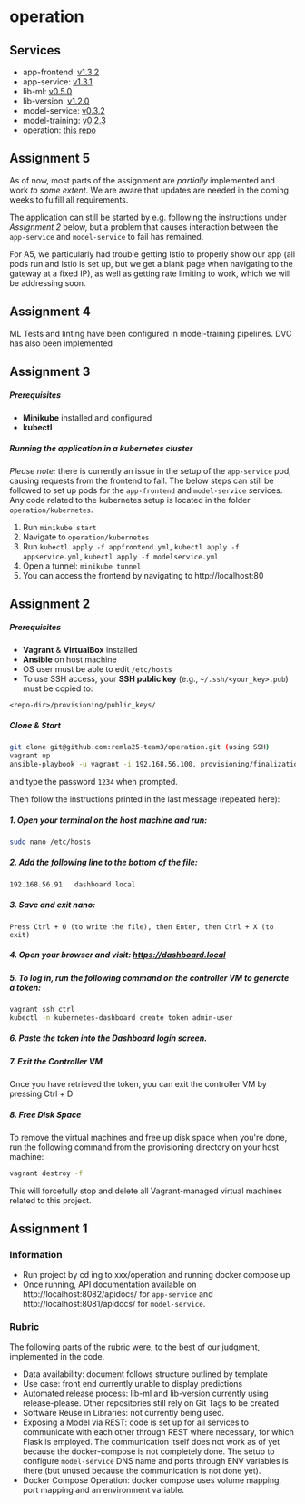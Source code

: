 # operation

## Services

* app-frontend: [v1.3.2](https://github.com/remla25-team3/app-frontend/releases/tag/v1.3.2)
* app-service: [v1.3.1](https://github.com/remla25-team3/app-service/releases/tag/v1.3.1)
* lib-ml: [v0.5.0](https://github.com/remla25-team3/lib-ml/releases/tag/v0.5.0)
* lib-version: [v1.2.0](https://github.com/remla25-team3/lib-version/releases/tag/v1.2.0)
* model-service: [v0.3.2](https://github.com/remla25-team3/model-service/releases/tag/v0.3.2)
* model-training: [v0.2.3](https://github.com/remla25-team3/model-training/releases/tag/v0.2.3)
* operation: [this repo](https://github.com/remla25-team3/operation)

## Assignment 5

As of now, most parts of the assignment are *partially* implemented and work *to some extent*.
We are aware that updates are needed in the coming weeks to fulfill all requirements.

The application can still be started by e.g. following the instructions under *Assignment 2* below, but a problem that causes interaction between the `app-service` and `model-service` to fail has remained.

For A5, we particularly had trouble getting Istio to properly show our app (all pods run and Istio is set up, but we get a blank page when navigating to the gateway at a fixed IP), as well as getting rate limiting to work, which we will be addressing soon.

## Assignment 4

ML Tests and linting have been configured in model-training pipelines. DVC has also been implemented

## Assignment 3

##### Prerequisites
- **Minikube** installed and configured
- **kubectl**

##### Running the application in a kubernetes cluster

_Please note:_ there is currently an issue in the setup of the `app-service` pod, causing requests from the frontend to fail. The below steps can still be followed to set up pods for the `app-frontend` and `model-service` services. Any code related to the kubernetes setup is located in the folder `operation/kubernetes`.

1. Run `minikube start`
2. Navigate to `operation/kubernetes`
3. Run `kubectl apply -f appfrontend.yml`, `kubectl apply -f appservice.yml`, `kubectl apply -f modelservice.yml`
4. Open a tunnel: `minikube tunnel`
5. You can access the frontend by navigating to http://localhost:80

## Assignment 2

##### Prerequisites
- **Vagrant** & **VirtualBox** installed  
- **Ansible** on host machine
- OS user must be able to edit `/etc/hosts`
- To use SSH access, your **SSH public key** (e.g., `~/.ssh/<your_key>.pub`) must be copied to:

```plaintext
<repo-dir>/provisioning/public_keys/
```

##### Clone & Start
```bash
git clone git@github.com:remla25-team3/operation.git (using SSH)
vagrant up
ansible-playbook -u vagrant -i 192.168.56.100, provisioning/finalization.yml --ask-vault-pass
````
and type the password `1234` when prompted.

Then follow the instructions printed in the last message (repeated here):

##### 1. Open your terminal on the host machine and run:
```bash
sudo nano /etc/hosts
```
##### 2. Add the following line to the bottom of the file:
```bash
192.168.56.91   dashboard.local
```
##### 3. Save and exit nano:
    Press Ctrl + O (to write the file), then Enter, then Ctrl + X (to exit)
##### 4. Open your browser and visit: https://dashboard.local
##### 5. To log in, run the following command on the controller VM to generate a token:
```bash
vagrant ssh ctrl
kubectl -n kubernetes-dashboard create token admin-user
```
##### 6. Paste the token into the Dashboard login screen.
##### 7. Exit the Controller VM
Once you have retrieved the token, you can exit the controller VM by pressing Ctrl + D

##### 8. Free Disk Space
To remove the virtual machines and free up disk space when you're done, run the following command from the provisioning directory on your host machine:
```bash
vagrant destroy -f
```
This will forcefully stop and delete all Vagrant-managed virtual machines related to this project.

## Assignment 1

### Information 

* Run project by cd ing to xxx/operation and running docker compose up
* Once running, API documentation available on http://localhost:8082/apidocs/ for `app-service` and http://localhost:8081/apidocs/ for `model-service`.

### Rubric

The following parts of the rubric were, to the best of our judgment, implemented in the code.

* Data availability: document follows structure outlined by template
* Use case: front end currently unable to display predictions
* Automated release process: lib-ml and lib-version currently using release-please. Other repositories still rely on Git Tags to be created
* Software Reuse in Libraries: not currently being used.
* Exposing a Model via REST: code is set up for all services to communicate with each other through REST where necessary, for which Flask is employed. The communication itself does not work as of yet because the docker-compose is not completely done. The setup to configure `model-service` DNS name and ports through ENV variables is there (but unused because the communication is not done yet).
* Docker Compose Operation: docker compose uses volume mapping, port mapping and an environment variable.


